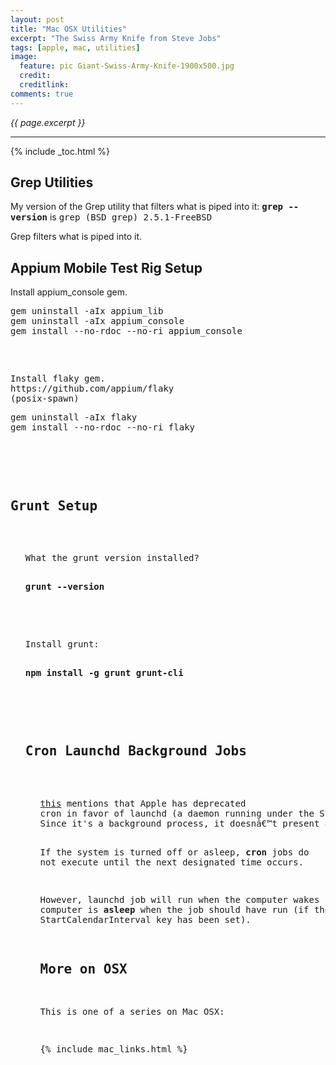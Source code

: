 ```yaml
---
layout: post
title: "Mac OSX Utilities"
excerpt: "The Swiss Army Knife from Steve Jobs"
tags: [apple, mac, utilities]
image:
  feature: pic Giant-Swiss-Army-Knife-1900x500.jpg
  credit: 
  creditlink:
comments: true
---
```

<i>{{ page.excerpt }}</i>
<hr />

{% include _toc.html %}

<a id="Setup_Github"></a>

<a id="Grepz"></a>

## Grep Utilities

My version of the Grep utility that filters what is piped into it:
<tt><strong>grep --version</strong></tt>
is
<tt>grep (BSD grep) 2.5.1-FreeBSD</tt>

Grep filters what is piped into it.



<a id="AppiumSetupz"></a>

## Appium Mobile Test Rig Setup


<p class="Action">
Install appium_console gem.
<pre>
gem uninstall -aIx appium_lib
gem uninstall -aIx appium_console
gem install --no-rdoc --no-ri appium_console
<pre>

<p class="Action">
Install flaky gem.
https://github.com/appium/flaky
(posix-spawn)
<pre>
gem uninstall -aIx flaky
gem install --no-rdoc --no-ri flaky
</pre>



<a id="GrunSetupz"></a>

## Grunt Setup

<ul><p class="Action">
What the grunt version installed?
<pre><strong>
grunt --version
</strong></pre>

<p class="Action">
Install grunt:
<pre><strong>
npm install -g grunt grunt-cli
</strong></pre>



<a id="CronJobs"></a>

## Cron Launchd Background Jobs

<ul><p class="Action">
<a target="_blank" href="https://developer.apple.com/library/mac/documentation/MacOSX/Conceptual/BPSystemStartup/Chapters/ScheduledJobs.html">this</a> mentions that Apple has deprecated
cron in favor of launchd (a daemon running under the System context).
Since it's a background process, it doesnâ€™t present any kind of user interface.

If the system is turned off or asleep, <strong>cron</strong> jobs 
do not execute until the next designated time occurs.

However, launchd job will run when the computer wakes up if 
the computer is <strong>asleep</strong> when the job should have run
(if the StartCalendarInterval key has been set).



## More on OSX

This is one of a series on Mac OSX:

{% include mac_links.html %}
